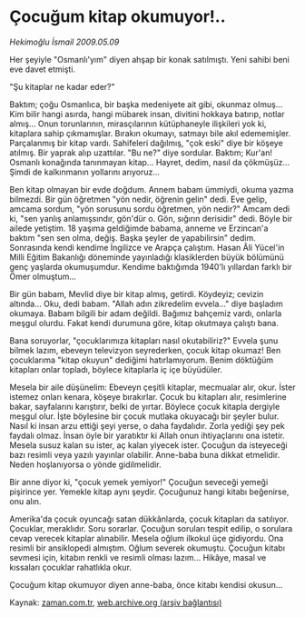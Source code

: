 # Çocuğum kitap okumuyor!..

*Hekimoğlu İsmail 2009.05.09*

<tr><td class="metin" colspan="2" style="padding-top: 20px; padding-left: 5px; padding-right: 10px;">Her şeyiyle "Osmanlı'yım" diyen ahşap bir konak satılmıştı. Yeni sahibi beni eve davet etmişti.</td></tr><tr><td class="metin" colspan="2" style="padding-top: 20px; padding-left: 5px; padding-right: 10px;"><p>"Şu kitaplar ne kadar eder?"
<p>Baktım; çoğu Osmanlıca, bir başka medeniyete ait gibi, okunmaz olmuş... Kim bilir hangi asırda, hangi mübarek insan, divitini hokkaya batırıp, notlar almış... Onun torunlarının, mirasçılarının kütüphaneyle ilişkileri yok ki, kitaplara sahip çıkmamışlar. Bırakın okumayı, satmayı bile akıl edememişler. Parçalanmış bir kitap vardı. Sahifeleri dağılmış, "çok eski" diye bir köşeye atılmış. Bir yaprak alıp uzattılar. "Bu ne?" diye sordular. Baktım; Kur'an! Osmanlı konağında tanınmayan kitap... Hayret, dedim, nasıl da çökmüşüz... Şimdi de kalkınmanın yollarını arıyoruz...
<p>Ben kitap olmayan bir evde doğdum. Annem babam ümmiydi, okuma yazma bilmezdi. Bir gün öğretmen "yön nedir, öğrenin gelin" dedi. Eve gelip, amcama sordum, "yön sorusunu sordu öğretmen, yön nedir?" Amcam dedi ki, "sen yanlış anlamışsındır, gön'dür o. Gön, sığırın derisidir" dedi. Böyle bir ailede yetiştim. 18 yaşıma geldiğimde babama, anneme ve Erzincan'a baktım "sen sen olma, değiş. Başka şeyler de yapabilirsin" dedim. Sonrasında kendi kendime İngilizce ve Arapça çalıştım. Hasan Âli Yücel'in Milli Eğitim Bakanlığı döneminde yayınladığı klasiklerden büyük bölümünü genç yaşlarda okumuşumdur. Kendime baktığımda 1940'lı yıllardan farklı bir Ömer olmuştum... 
<p>Bir gün babam, Mevlid diye bir kitap almış, getirdi. Köydeyiz; cevizin altında... Oku, dedi babam. "Allah adın zikredelim evvela..." diye başladım okumaya. Babam bilgili bir adam değildi. Bağımız bahçemiz vardı, onlarla meşgul olurdu. Fakat kendi durumuna göre, kitap okutmaya çalıştı bana.
<p>Bana soruyorlar, "çocuklarımıza kitapları nasıl okutabiliriz?" Evvela şunu bilmek lazım, ebeveyn televizyon seyrederken, çocuk kitap okumaz! Ben çocuklarıma "kitap okuyun" dediğimi hatırlamıyorum. Benim döktüğüm kitapları onlar topladı, böylece kitaplarla iç içe büyüdüler.
<p>Mesela bir aile düşünelim: Ebeveyn çeşitli kitaplar, mecmualar alır, okur. İster istemez onları kenara, köşeye bırakırlar. Çocuk bu kitapları alır, resimlerine bakar, sayfalarını karıştırır, belki de yırtar. Böylece çocuk kitapla dergiyle meşgul olur. İşte böylesine bir çocuk mutlaka okuyacağı bir şeyler bulur. Nasıl ki insan arzu ettiği şeyi yerse, o daha faydalıdır. Zorla yediği şey pek faydalı olmaz. İnsan öyle bir yaratıktır ki Allah onun ihtiyaçlarını ona istetir. Mesela susuz kalan su ister, aç kalan yiyecek ister. Çocuğun da isteyeceği bazı resimli veya yazılı yayınlar olabilir. Anne-baba buna dikkat etmelidir. Neden hoşlanıyorsa o yönde gidilmelidir.
<p>Bir anne diyor ki, "çocuk yemek yemiyor!" Çocuğun seveceği yemeği pişirince yer. Yemekle kitap aynı şeydir. Çocuğunuz hangi kitabı beğenirse, onu alın.
<p>Amerika'da çocuk oyuncağı satan dükkânlarda, çocuk kitapları da satılıyor. Çocuklar, meraklıdır. Soru sorarlar. Çocuğun soruları tespit edilip, o sorulara cevap verecek kitaplar alınabilir. Mesela oğlum ilkokul üçe gidiyordu. Ona resimli bir ansiklopedi almıştım. Oğlum severek okumuştu. Çocuğun kitabı sevmesi için, kitabın renkli ve resimli olması lazım... Hikâye, masal ve kıssaları çocuklar rahatlıkla okur.
<p>Çocuğum kitap okumuyor diyen anne-baba, önce kitabı kendisi okusun...<br/></p></p></p></p></p></p></p></p></p></td></tr>

Kaynak: [zaman.com.tr](http://zaman.com.tr/yazar.do?yazino=846217), [web.archive.org (arşiv bağlantısı)](http://web.archive.org/web/20090726015135/http://www.zaman.com.tr:80/yazar.do?yazino=846217)
